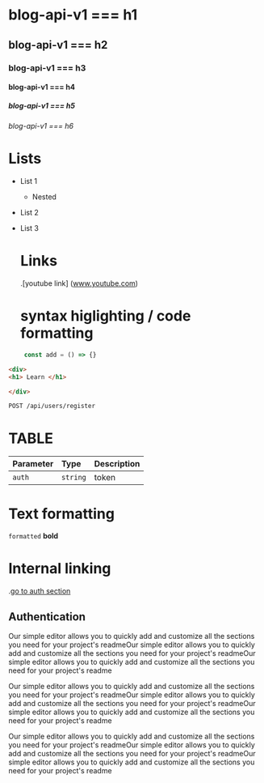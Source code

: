 # blog-api-v1 === h1
##  blog-api-v1 === h2
###  blog-api-v1 === h3
####  blog-api-v1 === h4
#####  blog-api-v1 === h5
######  blog-api-v1 === h6

# Lists
- List 1
   - Nested
- List 2
- List 3

  # Links
  .[youtube link] (www.youtube.com)

  # syntax higlighting / code formatting
  ``` javascript
   const add = () => {}
  ```

``` html
<div>
<h1> Learn </h1>

</div>
```

``` http
POST /api/users/register
```

# TABLE

| Parameter | Type | Description |
| :---------|:-----| :-----------|
| `auth`    | `string` | token   |

# Text formatting

`formatted`
__bold__

# Internal linking
.[go to auth section](#Authentication)

## Authentication
Our simple editor allows you to quickly add and customize all the sections you need for your project's readmeOur simple editor allows you to quickly add and customize all the sections you need for your project's readmeOur simple editor allows you to quickly add and customize all the sections you need for your project's readme

Our simple editor allows you to quickly add and customize all the sections you need for your project's readmeOur simple editor allows you to quickly add and customize all the sections you need for your project's readmeOur simple editor allows you to quickly add and customize all the sections you need for your project's readme

Our simple editor allows you to quickly add and customize all the sections you need for your project's readmeOur simple editor allows you to quickly add and customize all the sections you need for your project's readmeOur simple editor allows you to quickly add and customize all the sections you need for your project's readme













